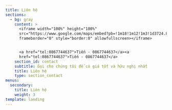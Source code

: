 ```yaml
---
title: Liên hệ
sections:
  - bg: gray
    content: >
      <iframe width="100%" height="100%"
      src="https://www.google.com/maps/embed?pb=!1m18!1m12!1m3!1d3724.868690050066!2d105.85159561403982!3d20.997900094209005!2m3!1f0!2f0!3f0!3m2!1i1024!2i768!4f13.1!3m3!1m2!1s0x3135ac0d22df0947%3A0xd92b174453bf15!2zTmfDtSAxNjQgLSBI4buTbmcgTWFpLCBRdeG7s25oIEzDtGksIEhhaSBCw6AgVHLGsG5nLCBIw6AgTuG7mWksIFZp4buHdCBOYW0!5e0!3m2!1svi!2s!4v1486899657667" 
      frameborder="0" style="border:0" allowfullscreen></iframe>


      <a href="tel:0867744637">Tiến - 0867744637</a><a
      href="tel:0867744637">Tiến - 0867744637</a>
    section_id: contact
    subtitle: Gọi cho chúng tôi để có giá tốt và hữu nghị nhất
    title: Liên hệ
    type: section_contact
menus:
  secondary:
    title: Liên hệ
    weight: 3
template: landing
---
```



